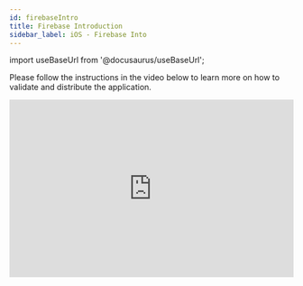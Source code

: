 ```yaml
---
id: firebaseIntro
title: Firebase Introduction
sidebar_label: iOS - Firebase Into
---
```


import useBaseUrl from '@docusaurus/useBaseUrl';

Please follow the instructions in the video below to learn more on how to validate and distribute the application.

<iframe width="100%" height="315" src="https://www.youtube.com/embed/PjhzfHoDo04" frameborder="0" allow="accelerometer; autoplay; clipboard-write; encrypted-media; gyroscope; picture-in-picture" allowfullscreen></iframe>